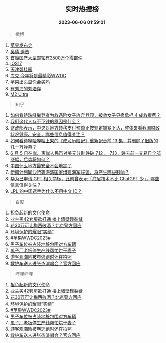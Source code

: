 <div align="center"><h2>实时热搜榜</h2><h4>2023-06-06 01:59:01</h4></div>

> 微博  

1. [苹果发布会](https://s.weibo.com/weibo?q=%E8%8B%B9%E6%9E%9C%E5%8F%91%E5%B8%83%E4%BC%9A&t=31&band_rank=1&Refer=top)<br />
2. [吴倩 退赛](https://s.weibo.com/weibo?q=%E5%90%B4%E5%80%A9%20%E9%80%80%E8%B5%9B&t=31&band_rank=2&Refer=top)<br />
3. [首艘国产大型邮轮有2500万个零部件](https://s.weibo.com/weibo?q=%23%E9%A6%96%E8%89%98%E5%9B%BD%E4%BA%A7%E5%A4%A7%E5%9E%8B%E9%82%AE%E8%BD%AE%E6%9C%892500%E4%B8%87%E4%B8%AA%E9%9B%B6%E9%83%A8%E4%BB%B6%23&t=31&band_rank=3&Refer=top)<br />
4. [iOS17](https://s.weibo.com/weibo?q=iOS17&t=31&band_rank=4&Refer=top)<br />
5. [天津碧桂园](https://s.weibo.com/weibo?q=%E5%A4%A9%E6%B4%A5%E7%A2%A7%E6%A1%82%E5%9B%AD&t=31&band_rank=5&Refer=top)<br />
6. [库克 今年将是最精彩WWDC](https://s.weibo.com/weibo?q=%E5%BA%93%E5%85%8B%20%E4%BB%8A%E5%B9%B4%E5%B0%86%E6%98%AF%E6%9C%80%E7%B2%BE%E5%BD%A9WWDC&t=31&band_rank=6&Refer=top)<br />
7. [苹果出头显你会买吗](https://s.weibo.com/weibo?q=%23%E8%8B%B9%E6%9E%9C%E5%87%BA%E5%A4%B4%E6%98%BE%E4%BD%A0%E4%BC%9A%E4%B9%B0%E5%90%97%23&t=31&band_rank=7&Refer=top)<br />
8. [有刘海的刘浩存](https://s.weibo.com/weibo?q=%23%E6%9C%89%E5%88%98%E6%B5%B7%E7%9A%84%E5%88%98%E6%B5%A9%E5%AD%98%23&t=31&band_rank=8&Refer=top)<br />
9. [M2 Ultra](https://s.weibo.com/weibo?q=M2%20Ultra&t=31&band_rank=9&Refer=top)<br />

> 知乎  

1. [如何看待珠峰攀登者为救遇险女子放弃登顶，被救女子只愿承担 4 成救援费？](https://www.zhihu.com/question/604842993)<br />
2. [我们这代人存不下钱的原因是什么？](https://www.zhihu.com/question/603826642)<br />
3. [财政部表示，中央对地方转移支付预算正按规定抓紧下达，整体来看我国财政状况健康、安全，哪些信息值得关注？](https://www.zhihu.com/question/604877884)<br />
4. [如何看待哔哩哔哩上架的《成龙历险记》重新配音前 13 集，并删除了旧版的几十万弹幕？](https://www.zhihu.com/question/604251906)<br />
5. [6 月 5 日在岸、离岸人民币对美元分别跌破 7.12 、 7.13，跌去前一交易日全部涨幅，后势将如何？](https://www.zhihu.com/question/604888554)<br />
6. [中国什么地方最安全不会地震？](https://www.zhihu.com/question/24769341)<br />
7. [伊朗计划同沙特等海湾国家组建海军联盟，将产生哪些影响？](https://www.zhihu.com/question/604873437)<br />
8. [华为已申请 GPT 相关商标，此前曾表示「底层技术不比 ChatGPT 少」，哪些信息值得关注？](https://www.zhihu.com/question/604871143)<br />
9. [LPL 的中国选手为什么不用中文 ID？](https://www.zhihu.com/question/594864998)<br />

> 百度  

1. [担负起新的文化使命](https://www.baidu.com/s?wd=%E6%8B%85%E8%B4%9F%E8%B5%B7%E6%96%B0%E7%9A%84%E6%96%87%E5%8C%96%E4%BD%BF%E5%91%BD&sa=fyb_news&rsv_dl=fyb_news)<br />
2. [业主买42套房欲打通 楼上墙壁现裂缝](https://www.baidu.com/s?wd=%E4%B8%9A%E4%B8%BB%E4%B9%B042%E5%A5%97%E6%88%BF%E6%AC%B2%E6%89%93%E9%80%9A+%E6%A5%BC%E4%B8%8A%E5%A2%99%E5%A3%81%E7%8E%B0%E8%A3%82%E7%BC%9D&sa=fyb_news&rsv_dl=fyb_news)<br />
3. [花30万可让梅西敬酒？北京警方回应](https://www.baidu.com/s?wd=%E8%8A%B130%E4%B8%87%E5%8F%AF%E8%AE%A9%E6%A2%85%E8%A5%BF%E6%95%AC%E9%85%92%EF%BC%9F%E5%8C%97%E4%BA%AC%E8%AD%A6%E6%96%B9%E5%9B%9E%E5%BA%94&sa=fyb_news&rsv_dl=fyb_news)<br />
4. [环境保护的耀眼“实绩”](https://www.baidu.com/s?wd=%E7%8E%AF%E5%A2%83%E4%BF%9D%E6%8A%A4%E7%9A%84%E8%80%80%E7%9C%BC%E2%80%9C%E5%AE%9E%E7%BB%A9%E2%80%9D&sa=fyb_news&rsv_dl=fyb_news)<br />
5. [#苹果WWDC2023#](https://www.baidu.com/s?wd=%23%E8%8B%B9%E6%9E%9CWWDC2023%23&sa=fyb_news&rsv_dl=fyb_news)<br />
6. [男子车位被占装地桩包围对方车辆](https://www.baidu.com/s?wd=%E7%94%B7%E5%AD%90%E8%BD%A6%E4%BD%8D%E8%A2%AB%E5%8D%A0%E8%A3%85%E5%9C%B0%E6%A1%A9%E5%8C%85%E5%9B%B4%E5%AF%B9%E6%96%B9%E8%BD%A6%E8%BE%86&sa=fyb_news&rsv_dl=fyb_news)<br />
7. [瓜子厂老板停生产线帮忙烘干麦子](https://www.baidu.com/s?wd=%E7%93%9C%E5%AD%90%E5%8E%82%E8%80%81%E6%9D%BF%E5%81%9C%E7%94%9F%E4%BA%A7%E7%BA%BF%E5%B8%AE%E5%BF%99%E7%83%98%E5%B9%B2%E9%BA%A6%E5%AD%90&sa=fyb_news&rsv_dl=fyb_news)<br />
8. [游客观潮险被卷逃跑时还在拍照](https://www.baidu.com/s?wd=%E6%B8%B8%E5%AE%A2%E8%A7%82%E6%BD%AE%E9%99%A9%E8%A2%AB%E5%8D%B7%E9%80%83%E8%B7%91%E6%97%B6%E8%BF%98%E5%9C%A8%E6%8B%8D%E7%85%A7&sa=fyb_news&rsv_dl=fyb_news)<br />
9. [救护车送人进张杰演唱会？官方回应](https://www.baidu.com/s?wd=%E6%95%91%E6%8A%A4%E8%BD%A6%E9%80%81%E4%BA%BA%E8%BF%9B%E5%BC%A0%E6%9D%B0%E6%BC%94%E5%94%B1%E4%BC%9A%EF%BC%9F%E5%AE%98%E6%96%B9%E5%9B%9E%E5%BA%94&sa=fyb_news&rsv_dl=fyb_news)<br />

> 哔哩哔哩  

1. [担负起新的文化使命](https://www.baidu.com/s?wd=%E6%8B%85%E8%B4%9F%E8%B5%B7%E6%96%B0%E7%9A%84%E6%96%87%E5%8C%96%E4%BD%BF%E5%91%BD&sa=fyb_news&rsv_dl=fyb_news)<br />
2. [业主买42套房欲打通 楼上墙壁现裂缝](https://www.baidu.com/s?wd=%E4%B8%9A%E4%B8%BB%E4%B9%B042%E5%A5%97%E6%88%BF%E6%AC%B2%E6%89%93%E9%80%9A+%E6%A5%BC%E4%B8%8A%E5%A2%99%E5%A3%81%E7%8E%B0%E8%A3%82%E7%BC%9D&sa=fyb_news&rsv_dl=fyb_news)<br />
3. [花30万可让梅西敬酒？北京警方回应](https://www.baidu.com/s?wd=%E8%8A%B130%E4%B8%87%E5%8F%AF%E8%AE%A9%E6%A2%85%E8%A5%BF%E6%95%AC%E9%85%92%EF%BC%9F%E5%8C%97%E4%BA%AC%E8%AD%A6%E6%96%B9%E5%9B%9E%E5%BA%94&sa=fyb_news&rsv_dl=fyb_news)<br />
4. [环境保护的耀眼“实绩”](https://www.baidu.com/s?wd=%E7%8E%AF%E5%A2%83%E4%BF%9D%E6%8A%A4%E7%9A%84%E8%80%80%E7%9C%BC%E2%80%9C%E5%AE%9E%E7%BB%A9%E2%80%9D&sa=fyb_news&rsv_dl=fyb_news)<br />
5. [#苹果WWDC2023#](https://www.baidu.com/s?wd=%23%E8%8B%B9%E6%9E%9CWWDC2023%23&sa=fyb_news&rsv_dl=fyb_news)<br />
6. [男子车位被占装地桩包围对方车辆](https://www.baidu.com/s?wd=%E7%94%B7%E5%AD%90%E8%BD%A6%E4%BD%8D%E8%A2%AB%E5%8D%A0%E8%A3%85%E5%9C%B0%E6%A1%A9%E5%8C%85%E5%9B%B4%E5%AF%B9%E6%96%B9%E8%BD%A6%E8%BE%86&sa=fyb_news&rsv_dl=fyb_news)<br />
7. [瓜子厂老板停生产线帮忙烘干麦子](https://www.baidu.com/s?wd=%E7%93%9C%E5%AD%90%E5%8E%82%E8%80%81%E6%9D%BF%E5%81%9C%E7%94%9F%E4%BA%A7%E7%BA%BF%E5%B8%AE%E5%BF%99%E7%83%98%E5%B9%B2%E9%BA%A6%E5%AD%90&sa=fyb_news&rsv_dl=fyb_news)<br />
8. [游客观潮险被卷逃跑时还在拍照](https://www.baidu.com/s?wd=%E6%B8%B8%E5%AE%A2%E8%A7%82%E6%BD%AE%E9%99%A9%E8%A2%AB%E5%8D%B7%E9%80%83%E8%B7%91%E6%97%B6%E8%BF%98%E5%9C%A8%E6%8B%8D%E7%85%A7&sa=fyb_news&rsv_dl=fyb_news)<br />
9. [救护车送人进张杰演唱会？官方回应](https://www.baidu.com/s?wd=%E6%95%91%E6%8A%A4%E8%BD%A6%E9%80%81%E4%BA%BA%E8%BF%9B%E5%BC%A0%E6%9D%B0%E6%BC%94%E5%94%B1%E4%BC%9A%EF%BC%9F%E5%AE%98%E6%96%B9%E5%9B%9E%E5%BA%94&sa=fyb_news&rsv_dl=fyb_news)<br />

